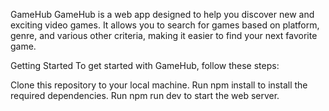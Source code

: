 GameHub
GameHub is a web app designed to help you discover new and exciting video games. It allows you to search for games based on platform, genre, and various other criteria, making it easier to find your next favorite game.


Getting Started
To get started with GameHub, follow these steps:

Clone this repository to your local machine.
Run npm install to install the required dependencies.
Run npm run dev to start the web server.
